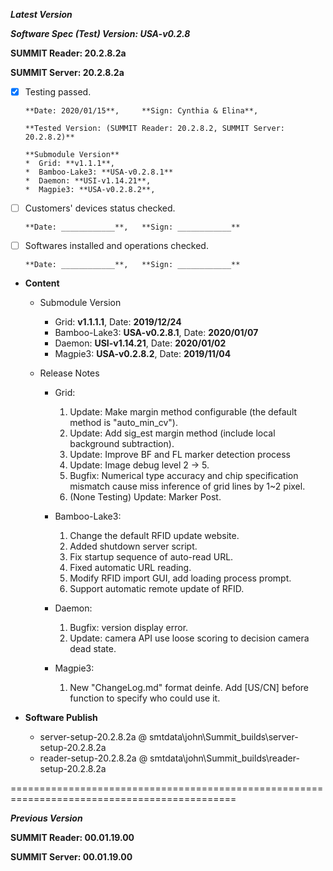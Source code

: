 ***Latest Version***

***Software Spec (Test) Version: USA-v0.2.8***

**SUMMIT Reader: 20.2.8.2a**

**SUMMIT Server: 20.2.8.2a**

* [x] Testing passed. 

      **Date: 2020/01/15**,     **Sign: Cynthia & Elina**,
      
      **Tested Version: (SUMMIT Reader: 20.2.8.2, SUMMIT Server: 20.2.8.2)**
      
      **Submodule Version**
      *  Grid: **v1.1.1**, 
      *  Bamboo-Lake3: **USA-v0.2.8.1**
      *  Daemon: **USI-v1.14.21**, 
      *  Magpie3: **USA-v0.2.8.2**,    

* [ ] Customers' devices status checked. 

      **Date: ____________**,   **Sign: ____________**

* [ ] Softwares installed and operations checked. 

      **Date: ____________**,   **Sign: ____________**

*  **Content**
    *  Submodule Version
        *  Grid: **v1.1.1.1**,          Date: **2019/12/24**
        *  Bamboo-Lake3: **USA-v0.2.8.1**, Date: **2020/01/07**
        *  Daemon: **USI-v1.14.21**,     Date: **2020/01/02**
        *  Magpie3: **USA-v0.2.8.2**,    Date: **2019/11/04**

    *  Release Notes
        *  Grid:
            1. Update: Make margin method configurable (the default method is "auto_min_cv").
            2. Update: Add sig_est margin method (include local background subtraction).
            3. Update: Improve BF and FL marker detection process
            4. Update: Image debug level 2 -> 5.
            5. Bugfix: Numerical type accuracy and chip specification mismatch cause miss inference of grid lines by 1~2 pixel.
            6. (None Testing) Update: Marker Post. 

        * Bamboo-Lake3:
            1. Change the default RFID update website.
            2. Added shutdown server script.
            3. Fix startup sequence of auto-read URL.
            4. Fixed automatic URL reading.
            5. Modify RFID import GUI, add loading process prompt.
            6. Support automatic remote update of RFID.

        *  Daemon:
            1. Bugfix: version display error.
            2. Update: camera API use loose scoring to decision camera dead state.
            
        *  Magpie3:
            1. New "ChangeLog.md" format deinfe. Add [US/CN] before function to specify who could use it.
        
* **Software Publish**
    * server-setup-20.2.8.2a @ smtdata\john\Summit_builds\server-setup-20.2.8.2a
    * reader-setup-20.2.8.2a @ smtdata\john\Summit_builds\reader-setup-20.2.8.2a

=============================================================================================

***Previous Version***

**SUMMIT Reader: 00.01.19.00**

**SUMMIT Server: 00.01.19.00**
